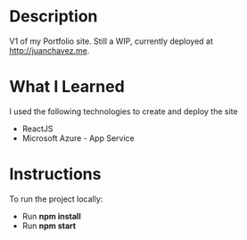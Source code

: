 # Description
V1 of my Portfolio site. Still a WIP, currently deployed at http://juanchavez.me.

# What I Learned
I used the following technologies to create and deploy the site
  * ReactJS
  * Microsoft Azure - App Service

# Instructions
To run the project locally:
  * Run **npm install**
  * Run **npm start** 

  
